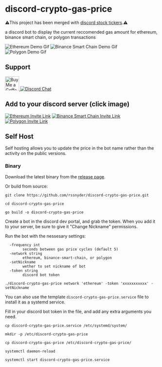 # discord-crypto-gas-price

⚠️This project has been merged with [discord stock tickers](https://github.com/rssnyder/discord-stock-ticker).⚠️

a discord bot to display the current reccomended gas amount for ethereum, binance smart chain, or polygon transactions

![Ethereum Demo Gif](https://s3.cloud.rileysnyder.org/public/assets/ethgas.gif)
![Binance Smart Chain Demo Gif](https://s3.cloud.rileysnyder.org/public/assets/bscgas.gif)
![Polygon Demo Gif](https://s3.cloud.rileysnyder.org/public/assets/maticgas.gif)

## Support
<a href='https://ko-fi.com/rileysnyder' target='_blank'><img height='35' style='border:0px;height:46px;' src='https://az743702.vo.msecnd.net/cdn/kofi3.png?v=0' border='0' alt='Buy Me a Coffee' />
[![Discord Chat](https://img.shields.io/discord/806606291798982678)](https://discord.gg/CQqnCYEtG7)

## Add to your discord server (click image)

[![Ethereum Invite Link](https://s3.cloud.rileysnyder.org/public/assets/ethgas.png)](https://discord.com/api/oauth2/authorize?client_id=833797002684661821&permissions=0&scope=bot)
[![Binance Smart Chain Invite Link](https://s3.cloud.rileysnyder.org/public/assets/bscgas.png)](https://discord.com/api/oauth2/authorize?client_id=856947934452645898&permissions=0&scope=bot)
[![Polygon Invite Link](https://s3.cloud.rileysnyder.org/public/assets/maticgas.png)](https://discord.com/api/oauth2/authorize?client_id=857023179210096674&permissions=0&scope=bot)

## Self Host

Self hosting allows you to update the price in the bot name rather than the activity on the public versions.

### Binary

Download the latest binary from the [release page](https://github.com/rssnyder/discord-crypto-gas-price/releases).

Or build from source:

```
git clone https://github.com/rssnyder/discord-crypto-gas-price.git

cd discord-crypto-gas-price

go build -o discord-crypto-gas-price
```

Create a bot in the discord dev portal, and grab the token. When you add it to your server, be sure to give it "Change Nickname" permissions.

Run the bot with the nessesary settings:

```
  -frequency int
        seconds between gas price cycles (default 5)
  -network string
        ethereum, binance-smart-chain, or polygon
  -setNickname
        wether to set nickname of bot
  -token string
        discord bot token
```

```
./discord-crypto-gas-price network 'ethereum' -token 'xxxxxxxxxxx' -setNickname
```

You can also use the template `discord-crypto-gas-price.service` file to install it as a systemd service.

Fill in your discord bot token in the file, and add any extra arguments you need.

```
cp discord-crypto-gas-price.service /etc/systemd/system/

mkdir -p /etc/discord-crypto-gas-price

cp discord-crypto-gas-price /etc/discord-crypto-gas-price/

systemctl daemon-reload 

systemctl start discord-crypto-gas-price.service 
```
